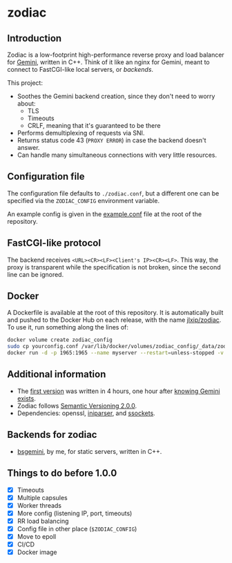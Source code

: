 # zodiac

## Introduction
Zodiac is a low-footprint high-performance reverse proxy and load balancer for [Gemini](https://gemini.circumlunar.space/), written in C++. Think of it like an nginx for Gemini, meant to connect to FastCGI-like local servers, or _backends_.

This project:
- Soothes the Gemini backend creation, since they don't need to worry about:
  - TLS
  - Timeouts
  - CRLF, meaning that it's guaranteed to be there
- Performs demultiplexing of requests via SNI.
- Returns status code 43 (`PROXY ERROR`) in case the backend doesn't answer.
- Can handle many simultaneous connections with very little resources.

## Configuration file
The configuration file defaults to `./zodiac.conf`, but a different one can be specified via the `ZODIAC_CONFIG` environment variable.

An example config is given in the [example.conf](https://github.com/jlxip/zodiac/blob/master/example.conf) file at the root of the repository.

## FastCGI-like protocol
The backend receives `<URL><CR><LF><Client's IP><CR><LF>`. This way, the proxy is transparent while the specification is not broken, since the second line can be ignored.

## Docker
A Dockerfile is available at the root of this repository. It is automatically built and pushed to the Docker Hub on each release, with the name [jlxip/zodiac](https://hub.docker.com/r/jlxip/zodiac). To use it, run something along the lines of:

```bash
docker volume create zodiac_config
sudo cp yourconfig.conf /var/lib/docker/volumes/zodiac_config/_data/zodiac.conf
docker run -d -p 1965:1965 --name myserver --restart=unless-stopped -v zodiac_config:/config jlxip/zodiac:latest
```

## Additional information
- The [first version](https://github.com/jlxip/zodiac/tree/0.1.0) was written in 4 hours, one hour after [knowing Gemini exists](https://youtu.be/K-en4nEV5Xc).
- Zodiac follows [Semantic Versioning 2.0.0](https://semver.org/spec/v2.0.0.html).
- Dependencies: openssl, [iniparser](https://github.com/ndevilla/iniparser), and [ssockets](https://github.com/jlxip/ssockets).

## Backends for zodiac
- [bsgemini](https://github.com/jlxip/bsgemini), by me, for static servers, written in C++.

## Things to do before 1.0.0
- [x] Timeouts
- [x] Multiple capsules
- [x] Worker threads
- [x] More config (listening IP, port, timeouts)
- [x] RR load balancing
- [x] Config file in other place (`$ZODIAC_CONFIG`)
- [x] Move to epoll
- [x] CI/CD
- [x] Docker image
